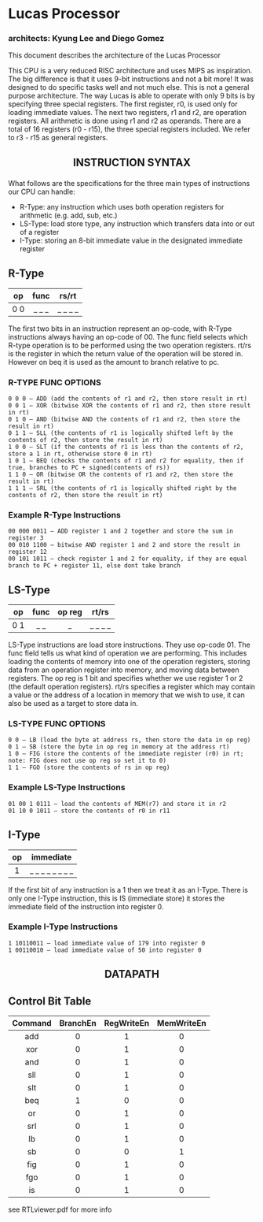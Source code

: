 # Lucas Processor
### architects: Kyung Lee and Diego Gomez

This document describes the architecture of the Lucas Processor

This CPU is a very reduced RISC architecture and uses MIPS as inspiration. The big difference is that it uses 9-bit instructions and not a bit more! It was designed to do specific tasks well and not much else. This is not a general purpose architecture. The way Lucas is able to operate with only 9 bits is by specifying three special registers. The first register, r0, is used only for loading immediate values. The next two registers, r1 and r2, are operation registers. All arithmetic is done using r1 and r2 as operands. There are a total of 16 registers (r0 - r15), the three special registers included. We refer to r3 - r15 as general registers.


## <p align=center>INSTRUCTION SYNTAX</p>
What follows are the specifications for the three main types of instructions our CPU can handle:
- R-Type: any instruction which uses both operation registers for arithmetic (e.g. add, sub, etc.)
- LS-Type: load store type, any instruction which transfers data into or out of a register
- I-Type: storing an 8-bit immediate value in the designated immediate register

## R-Type

| op | func | rs/rt |
| :--: | :---: | :----: |
| 0 0 | _ _ _ | _ _ _ _|

The first two bits in an instruction represent an op-code,
with R-Type instructions always having an op-code of 00.
The func field selects which R-type operation is to be performed using the two operation registers.
rt/rs is the register in which the return value of the operation will be stored in.
However on beq it is used as the amount to branch relative to pc. 

### R-TYPE FUNC OPTIONS

    0 0 0 – ADD (add the contents of r1 and r2, then store result in rt)
    0 0 1 – XOR (bitwise XOR the contents of r1 and r2, then store result in rt)
    0 1 0 – AND (bitwise AND the contents of r1 and r2, then store the result in rt)
    0 1 1 – SLL (the contents of r1 is logically shifted left by the contents of r2, then store the result in rt)
    1 0 0 – SLT (if the contents of r1 is less than the contents of r2, store a 1 in rt, otherwise store 0 in rt)
    1 0 1 – BEQ (checks the contents of r1 and r2 for equality, then if true, branches to PC + signed(contents of rs))
    1 1 0 – OR (bitwise OR the contents of r1 and r2, then store the result in rt)
    1 1 1 – SRL (the contents of r1 is logically shifted right by the contents of r2, then store the result in rt)

### Example R-Type Instructions

    00 000 0011 – ADD register 1 and 2 together and store the sum in register 3 
    00 010 1100 – bitwise AND register 1 and 2 and store the result in register 12
    00 101 1011 – check register 1 and 2 for equality, if they are equal branch to PC + register 11, else dont take branch

## LS-Type

| op | func  | op reg | rt/rs |
| :--: | :--: | :-: | :----: |
| 0 1 | _ _ |  _ | _ _ _ _ |

LS-Type instructions are load store instructions. They use op-code 01.
The func field tells us what kind of operation we are performing. 
This includes loading the contents of memory into one of the operation registers, storing data from an operation register into memory,
and moving data between registers. The op reg is 1 bit and specifies whether we use register 1 or 2 (the default operation registers).
rt/rs specifies a register which may contain a value or the address of a location in memory that we wish to use, it can also be used as a target to store data in.

### LS-TYPE FUNC OPTIONS

    0 0 – LB (load the byte at address rs, then store the data in op reg)
    0 1 – SB (store the byte in op reg in memory at the address rt)
    1 0 – FIG (store the contents of the immediate register (r0) in rt; note: FIG does not use op reg so set it to 0)
    1 1 – FGO (store the contents of rs in op reg)

### Example LS-Type Instructions

    01 00 1 0111 – load the contents of MEM(r7) and store it in r2
    01 10 0 1011 – store the contents of r0 in r11

## I-Type

| op | immediate |
| :-: | :--------: |
| 1 | _ _ _ _ _ _ _ _ |

If the first bit of any instruction is a 1 then we treat it as an I-Type. There is only one I-Type instruction, this is IS (immediate store) it stores the immediate field of the instruction into register 0.

### Example I-Type Instructions
    1 10110011 – load immediate value of 179 into register 0 
    1 00110010 – load immediate value of 50 into register 0 
    
## <p align=center>DATAPATH</p>
## Control Bit Table
| Command | BranchEn | RegWriteEn | MemWriteEn |
| :-----: | :------: | :--------: | :--------: |
| add | 0 | 1 | 0 |    
| xor | 0 | 1 | 0 |
| and | 0 | 1 | 0 |
| sll | 0 | 1 | 0 |
| slt | 0 | 1 | 0 |
| beq | 1 | 0 | 0 |
| or | 0 | 1 | 0 |
| srl | 0 | 1 | 0 |
| lb | 0 | 1 | 0 |
| sb | 0 | 0 | 1 |
| fig | 0 | 1 | 0 |
| fgo | 0 | 1 | 0 |
| is | 0 | 1 | 0 |

see RTLviewer.pdf for more info
